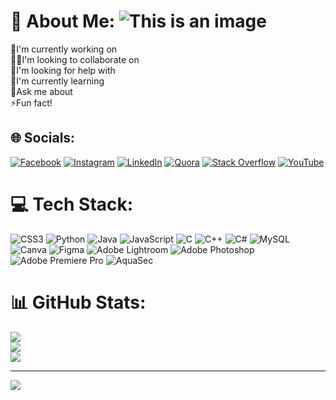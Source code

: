 # 💫 About Me: ![This is an image](https://myoctocat.com/assets/images/base-octocat.svg)
🔭I'm currently working on<br>👯‍♂️I'm looking to collaborate on <br>🤝I'm looking for help with<br>🌱I'm currently learning <br>💬Ask me about<br>⚡️Fun fact!


## 🌐 Socials:
[![Facebook](https://img.shields.io/badge/Facebook-%231877F2.svg?logo=Facebook&logoColor=white)](https://facebook.com/satyamsinghrajput.singh.37?mibextid=ZbWKwL) [![Instagram](https://img.shields.io/badge/Instagram-%23E4405F.svg?logo=Instagram&logoColor=white)](https://instagram.com/satyam._.rajput001) [![LinkedIn](https://img.shields.io/badge/LinkedIn-%230077B5.svg?logo=linkedin&logoColor=white)](https://linkedin.com/in/satyam-kumar-singh-101a48247/) [![Quora](https://img.shields.io/badge/Quora-%23B92B27.svg?logo=Quora&logoColor=white)](https://quora.com/profile/SATYAM-KUMAR-7322) [![Stack Overflow](https://img.shields.io/badge/-Stackoverflow-FE7A16?logo=stack-overflow&logoColor=white)](https://stackoverflow.com/users/20707412/satyam-kumar) [![YouTube](https://img.shields.io/badge/YouTube-%23FF0000.svg?logo=YouTube&logoColor=white)](https://youtube.com/@slyricsstatus217) 

# 💻 Tech Stack:
![CSS3](https://img.shields.io/badge/css3-%231572B6.svg?style=for-the-badge&logo=css3&logoColor=white) ![Python](https://img.shields.io/badge/python-3670A0?style=for-the-badge&logo=python&logoColor=ffdd54) ![Java](https://img.shields.io/badge/java-%23ED8B00.svg?style=for-the-badge&logo=java&logoColor=white) ![JavaScript](https://img.shields.io/badge/javascript-%23323330.svg?style=for-the-badge&logo=javascript&logoColor=%23F7DF1E) ![C](https://img.shields.io/badge/c-%2300599C.svg?style=for-the-badge&logo=c&logoColor=white) ![C++](https://img.shields.io/badge/c++-%2300599C.svg?style=for-the-badge&logo=c%2B%2B&logoColor=white) ![C#](https://img.shields.io/badge/c%23-%23239120.svg?style=for-the-badge&logo=c-sharp&logoColor=white) ![MySQL](https://img.shields.io/badge/mysql-%2300f.svg?style=for-the-badge&logo=mysql&logoColor=white) ![Canva](https://img.shields.io/badge/Canva-%2300C4CC.svg?style=for-the-badge&logo=Canva&logoColor=white) 	![Figma](https://img.shields.io/badge/figma-%23F24E1E.svg?style=for-the-badge&logo=figma&logoColor=white) ![Adobe Lightroom](https://img.shields.io/badge/Adobe%20Lightroom-31A8FF.svg?style=for-the-badge&logo=Adobe%20Lightroom&logoColor=white) ![Adobe Photoshop](https://img.shields.io/badge/adobephotoshop-%2331A8FF.svg?style=for-the-badge&logo=adobephotoshop&logoColor=white) ![Adobe Premiere Pro](https://img.shields.io/badge/Adobe%20Premiere%20Pro-9999FF.svg?style=for-the-badge&logo=Adobe%20Premiere%20Pro&logoColor=white) ![AquaSec](https://img.shields.io/badge/aqua-%231904DA.svg?style=for-the-badge&logo=aqua&logoColor=#0018A8)
# 📊 GitHub Stats:
![](https://github-readme-stats.vercel.app/api?username=Satyamrajput001&theme=radical&hide_border=false&include_all_commits=true&count_private=true)<br/>
![](https://github-readme-streak-stats.herokuapp.com/?user=Satyamrajput001&theme=radical&hide_border=false)<br/>
![](https://github-readme-stats.vercel.app/api/top-langs/?username=Satyamrajput001&theme=radical&hide_border=false&include_all_commits=true&count_private=true&layout=compact)

---
[![](https://visitcount.itsvg.in/api?id=Satyamrajput001&icon=0&color=0)](https://visitcount.itsvg.in)

<!-- Proudly created with GPRM ( https://gprm.itsvg.in ) -->
